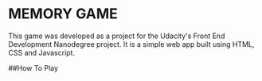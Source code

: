 # MEMORY GAME
This game was developed as a project for the Udacity's Front End Development Nanodegree project. It is a simple web app built using HTML, CSS and Javascript.

##How To Play
